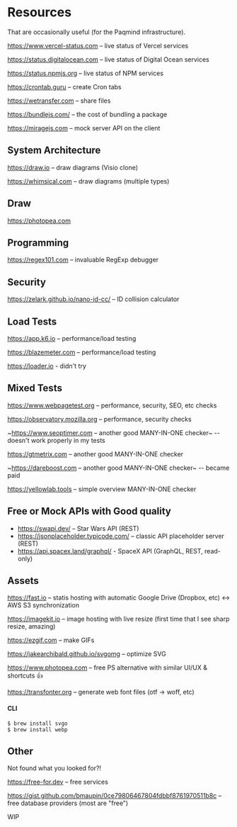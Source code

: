 # Resources

That are occasionally useful (for the Paqmind infrastructure).

https://www.vercel-status.com – live status of Vercel services 

https://status.digitalocean.com – live status of Digital Ocean services

https://status.npmjs.org – live status of NPM services

https://crontab.guru – create Cron tabs

https://wetransfer.com – share files 

https://bundlejs.com/ – the cost of bundling a package

https://miragejs.com – mock server API on the client

## System Architecture

https://draw.io – draw diagrams (Visio clone)

https://whimsical.com – draw diagrams (multiple types)

## Draw

https://photopea.com

## Programming

https://regex101.com – invaluable RegExp debugger 

## Security

https://zelark.github.io/nano-id-cc/ – ID collision calculator

## Load Tests

https://app.k6.io – performance/load testing

https://blazemeter.com – performance/load testing

https://loader.io - didn't try

## Mixed Tests

https://www.webpagetest.org – performance, security, SEO, etc checks

https://observatory.mozilla.org – performance, security checks

~https://www.seoptimer.com – another good MANY-IN-ONE checker~ -- doesn't work properly in my tests

https://gtmetrix.com – another good MANY-IN-ONE checker

~https://dareboost.com – another good MANY-IN-ONE checker~ -- became paid

https://yellowlab.tools – simple overview MANY-IN-ONE checker

## Free or Mock APIs with Good quality

- https://swapi.dev/ – Star Wars API (REST)
- https://jsonplaceholder.typicode.com/ – classic API placeholder server (REST)
- https://api.spacex.land/graphql/ - SpaceX API (GraphQL, REST, read-only)

## Assets

https://fast.io – statis hosting with automatic Google Drive (Dropbox, etc) <-> AWS S3 synchronization

https://imagekit.io – image hosting with live resize (first time that I see sharp resize, amazing)

https://ezgif.com – make GIFs

https://jakearchibald.github.io/svgomg – optimize SVG

https://www.photopea.com – free PS alternative with similar UI/UX & shortcuts 👍

https://transfonter.org – generate web font files (otf -> woff, etc)

#### CLI 

```
$ brew install svgo
$ brew install webp
```

## Other

Not found what you looked for?! 

https://free-for.dev – free services

https://gist.github.com/bmaupin/0ce79806467804fdbbf8761970511b8c – free database providers (most are "free")

WIP
